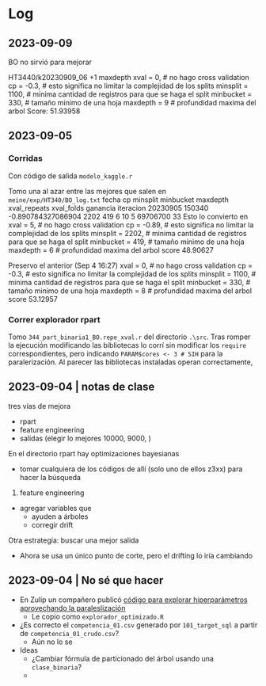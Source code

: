 # Log

## 2023-09-09
BO no sirvió para mejorar

HT3440/k20230909_06
+1 maxdepth
  xval = 0, # no hago cross validation
  cp = -0.3, # esto significa no limitar la complejidad de los splits
  minsplit = 1100, # minima cantidad de registros para que se haga el split
  minbucket = 330, # tamaño minimo de una hoja
  maxdepth = 9 # profundidad maxima del arbol
Score: 51.93958





## 2023-09-05
### Corridas
Con código de salida
`modelo_kaggle.r`

Tomo una al azar entre las mejores que salen en `meine/exp/HT340/BO_log.txt`
fecha	cp	minsplit	minbucket	maxdepth	xval_repeats	xval_folds	ganancia	iteracion
20230905 150340	-0.890784327086904	2202	419	6	10	5	69706700	33
Esto lo convierto en
  xval = 5, # no hago cross validation
  cp = -0.89, # esto significa no limitar la complejidad de los splits
  minsplit = 2202, # minima cantidad de registros para que se haga el split
  minbucket = 419, # tamaño minimo de una hoja
  maxdepth = 6 # profundidad maxima del arbol
score   48.90627
 
Preservo el anterior (Sep  4 16:27)
  xval = 0, # no hago cross validation
  cp = -0.3, # esto significa no limitar la complejidad de los splits
  minsplit = 1100, # minima cantidad de registros para que se haga el split
  minbucket = 330, # tamaño minimo de una hoja
  maxdepth = 8 # profundidad maxima del arbol
score   53.12957


### Correr explorador rpart
Tomo `344_part_binaria1_BO.repe_xval.r` del directorio `.\src`.
Tras romper la ejecución modificando las bibliotecas lo corrí sin modificar los `require` correspondientes, pero indicando 
`PARAM$cores <- 3 # SIH`
para la paralerización.
Al parecer las bibliotecas instaladas operan correctamente,


## 2023-09-04 | notas de clase
tres vías de mejora
- rpart
- feature engineering
- salidas (elegir lo mejores 10000, 9000, )


En el directorio rpart hay optimizaciones bayesianas
- tomar cualquiera de los códigos de allí (solo uno de ellos z3xx) para hacer la búsqueda 

1. feature engineering
- agregar variables que
    - ayuden a árboles 
    - corregir drift

Otra estrategia: buscar una mejor salida
- Ahora se usa un único punto de corte, pero el drifting lo iría cambiando




## 2023-09-04 | No sé que hacer
- En Zulip un compañero publicó [código para explorar hiperparámetros aprovechando la paraleslización](https://dmeyf2023.zulip.rebelare.com/#narrow/stream/401-Code/topic/z202.20-.20Multinucleo)
    - Le copio como `explorador_optimizado.R`
- ¿Es correcto el `competencia_01.csv` generado por `101_target_sql` a partir de  `competencia_01_crudo.csv`?
    - Aún no lo se
- Ideas
    - ¿Cambiar fórmula de particionado del árbol usando una `clase_binaria`?
    - 
